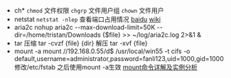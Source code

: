 * ch*
    `chmod` 文件权限
    `chgrp` 文件用户组
    `chown` 文件用户
* netstat
    `netstat -nlep` 查看端口占用情况 [baidu](http://baike.baidu.com/view/28008.htm) [wiki](http://en.wikipedia.org/wiki/Netstat)
* aria2c
    nohup aria2c --max-download-limit=50K --dir=/home/tristan/Downloads {$file} >> ~/log/aria2c.log 2>&1 & 
* tar
    压缩 tar -cvzf {file} {dir}
    解压 tar -xvf {file}
* mount -a
    mount //192.168.0.55/d$ /usr/local/win55 -t cifs -o default,username=administrator,password=fanli123,uid=1000,gid=1000
    修改/etc/fstab 之后使用mount -a生效
    [mount命令详解及实例分析](http://www.diybl.com/course/6_system/linux/Linuxjs/2008827/137937.html)
